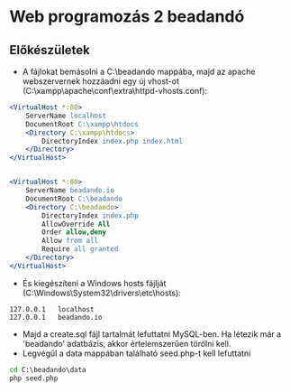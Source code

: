 # Web programozás 2 beadandó

## Előkészületek

- A fájlokat bemásolni a C:\beadando mappába, majd az apache webszervernek hozzáadni egy új vhost-ot (C:\xampp\apache\conf\extra\httpd-vhosts.conf):

```apache
<VirtualHost *:80>
    ServerName localhost
    DocumentRoot C:\xampp\htdocs
    <Directory C:\xampp\htdocs>
        DirectoryIndex index.php index.html
    </Directory>
</VirtualHost>


<VirtualHost *:80>
    ServerName beadando.io
    DocumentRoot C:\beadando
    <Directory C:\beadando>
        DirectoryIndex index.php
        AllowOverride All
        Order allow,deny
        Allow from all
        Require all granted
    </Directory>
</VirtualHost>

```

- És kiegészíteni a Windows hosts fájlját (C:\Windows\System32\drivers\etc\hosts):

```text
127.0.0.1	localhost
127.0.0.1	beadando.io
```

- Majd a create.sql fájl tartalmát lefuttatni MySQL-ben. Ha létezik már a 'beadando' adatbázis, akkor értelemszerűen törölni kell.
- Legvégül a data mappában található seed.php-t kell lefuttatni

```cmd
cd C:\beadando\data
php seed.php
```
